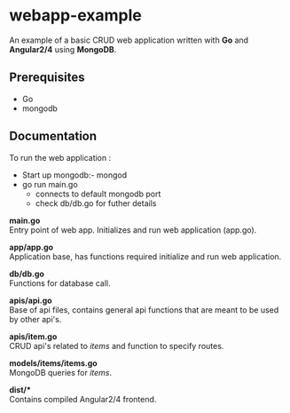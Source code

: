 # webapp-example
An example of a basic CRUD web application written with **Go** and **Angular2/4** using **MongoDB**.  

## Prerequisites ##
* Go
* mongodb  

## Documentation ##  
To run the web application : 
* Start up mongodb:- mongod
* go run main.go
    * connects to default mongodb port
    * check db/db.go for futher details

**main.go**  
Entry point of web app. Initializes and run web application (app.go).

**app/app.go**  
Application base, has functions required initialize and run web application.

**db/db.go**  
Functions for database call.

**apis/api.go**  
Base of api files, contains general api functions that are meant to be used by other api's.

**apis/item.go**  
CRUD api's related to *items* and function to specify routes.

**models/items/items.go**  
MongoDB queries for *items*.

**dist/\***  
Contains compiled Angular2/4 frontend.